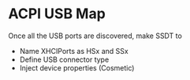 # ACPI USB Map

Once all the USB ports are discovered, make SSDT to

- Name XHCIPorts as HSx and SSx
- Define USB connector type
- Inject device properties (Cosmetic)



